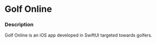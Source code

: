 # Golf Online

### Description

Golf Online is an iOS app developed in SwiftUI targeted towards golfers.
